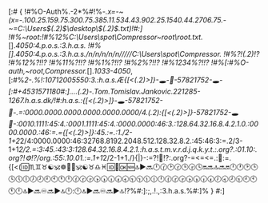 [:#
{
!#%O-Auth%.-2*%#!%*-.x=-~(x=-.100.25.159.75.300.75.385.11.534.43.902.25.1540.44.2706.75.-~=C:\Users\$(.2)$\desktop\$(.2)$.txt)!#:]
!#%~root:!#%12%C:\Users\spot\Compressor\~root\root.txt.*\[].*4050:4.p.o.s.:3.h.a.s.
!#%[].*4050:4.p.o.s.:3.h.a.s./n/n/n/n/n/////C:\Users\spot\Compressor.*
!#%?!$(.2)$!?
!#%12%?!$%(.2)%$!?
!#%11%?!$%1234%$!?
!#%1%?!$%system\%$!?
!#%2%?!$%(.2)%$!?
!#%1234%?!$%11%$!?
!#%[:#%O-auth,~root,Compressor.*[].*1033-4050*,[:#%*2-.%!:10712005550:3.:h.a.s.Æ{[<(.2)>]}-🕳-🚪-57821752-🕳-[:#$+4531571180$#:]....(.2)-.Tom.Tomislav.Jankovic.221285-1267.h.a.s.dk/!#:h.a.s.:{[<(.2)>]}-🕳-57821752-🚪-.=:0000.0000.0000.0000.0000.0000/4.(.2):{[<(.2)>]}-57821752-🕳🚪-:0010.1111:45:4.:0001.1111:45:4.:0000.0000:46:3.:128.64.32.16.8.4.2.1.0.:0000.0000.:46:=.={[<(.2)>]}:45.:=.:1./2-1+2*2/4:0000.0000:46:32768.8192.2048.512.128.32.8.2.:45:46:3:=.2/3-1+1*2/2.=:3:45.:43:3:128.64.32.16.8.4.2.1.:h.a.s.t.m.v.r.d.j.q.k.y.t.:.org\?.:01.10:.org\?!$⚙️$!?/org.:55:.10.01.:=.1+1*2/2-1+1./}{|}-:=?!$🔩$!?:.org\?-=<=<=.:🔩:=.{[<(🆔♏️♊️♉️☯️🕉☸️💟💝🕉☯️♉️♎️♓️🆔📴🆗🆕🔝▶️🔜🕛🕜🕑🕝🕒🕞🕓🔛🔜🔝🔜🔛🕛🕐🕑🕒🕓🕔🕕🕖🕗🕘🕙🕚🕛🕜🕝🕞🕟🕠🕡🕢🕣🕤🕥🕦🕧🕛🕜🕝🕞🕟🕠🕡🕢🕖🕣🕗🕤🕘🕙🕚🕛🔝▶️🔜♾🔜▶️🔝🕛:🕛🔝▶️🔜♾🔜▶️🔝!?%#:]:;,.!.,:3.h.a.s.%#:]%
}
#:]
